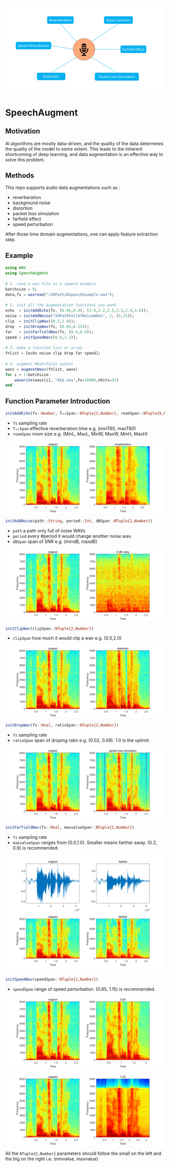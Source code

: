 ![SpeechAugment](./doc/SpeechAug.png)

# SpeechAugment

## Motivation
AI algorithms are mostly data-driven, and the quality of the data determines the quality of the model to some extent. This leads to the inherent shortcoming of deep learning, and data augmentation is an effective way to solve this problem.

## Methods
This repo supports audio data augmentations such as :
+ reverberation
+ background noise
+ distortion
+ packet loss simulation
+ farfield effect
+ speed perturbation

After those time domain augmentations, one can apply feature extraction step.

## Example

```julia
using WAV
using SpeechAugment

# 1. read a wav file as a speech example
batchsize = 8;
data,fs = wavread("/XXPath/ASpeechExample.wav");

# 2. init all the augmentation functions you want
echo  = initAddEcho(fs, (0.05,0.4), (3.0,3.2,2.5,3.5,2.0,3.0));
noise = initAddNoise("XXPathFullOfNoiseWAVs", 2, (5,15));
clip  = initClipWav((0.5,2.0));
drop  = initDropWav(fs, (0.09,0.15));
far   = initFarfieldWav(fs, (0.4,0.9));
speed = initSpeedWav((0.8,1.2));

# 3. make a function list or array
fnlist = [echo noise clip drop far speed];

# 4. augment #batchSize audios
wavs = augmentWavs(fnlist, wavs)
for i = 1:batchsize
    wavwrite(wavs[i], "A$i.wav",Fs=16000,nbits=32)
end
```

## Function Parameter Introduction
```julia
initAddEcho(fs::Number, T₆₀Span::NTuple{2,Number}, roomSpan::NTuple{6,Number})
```
+ `fs` sampling rate
+ `T₆₀Span` effective reverberation time e.g. (minT60, maxT60)
+ `roomSpan` room size e.g. (MinL, MaxL, MinW, MaxW, MinH, MaxH)

![addEcho](./doc/reverberate.png)

```julia
initAddNoise(path::String, period::Int, dBSpan::NTuple{2,Number})
```
+ `path` a path only full of noise WAVs
+ `period` every #period it would change another noise wav.
+ `dBSpan` span of SNR e.g. (mindB, maxdB)

![addNoise](./doc/noisy.png)

```julia
initClipWav(clipSpan::NTuple{2,Number})
```
+ `clipSpan` how much it would clip a wav e.g. (0.5,2.0)

![distortion](./doc/distortion.png)

```julia
initDropWav(fs::Real, ratioSpan::NTuple{2,Number})
```
+ `fs` sampling rate
+ `ratioSpan` span of droping ratio e.g. (0.02, 0.09). 1.0 is the uplimit.

![randomdrop](./doc/randomdrop.png)

```julia
initFarfieldWav(fs::Real, maxvalueSpan::NTuple{2,Number})
```
+ `fs` sampling rate
+ `maxvalueSpan` ranges from (0.0,1.0). Smaller means farther away. (0.2, 0.9) is recommended.

![farfield](./doc/farfield.png)

```julia
initSpeedWav(speedSpan::NTuple{2,Number})
```
+ `speedSpan` range of speed perturbation. (0.85, 1.15) is recommended.

![slow](./doc/slowx08.png)

![fast](./doc/fastx12.png)

All the `NTuple{2,Number}` parameters should follow the small on the left and the big on the right i.e. (minvalue, maxvalue)
